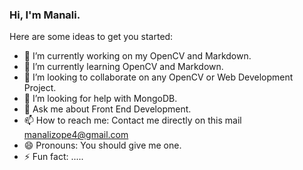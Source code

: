 ### Hi, I'm Manali.


Here are some ideas to get you started:

- 🔭 I’m currently working on my OpenCV and Markdown.
- 🌱 I’m currently learning OpenCV and Markdown.
- 👯 I’m looking to collaborate on any OpenCV or Web Development Project.
- 🤔 I’m looking for help with MongoDB.
- 💬 Ask me about Front End Development.
- 📫 How to reach me: Contact me directly on this mail manalizope4@gmail.com
- 😄 Pronouns: You should give me one.
- ⚡ Fun fact: .....
